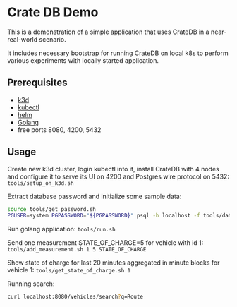 # Crate DB Demo

This is a demonstration of a simple application that uses CrateDB in a near-real-world scenario.

It includes necessary bootstrap for running CrateDB on local k8s to perform various experiments with locally started application.

## Prerequisites

- [k3d](https://k3d.io)
- [kubectl](https://kubernetes.io/docs/reference/kubectl/)
- [helm](https://helm.sh/)
- [Golang](https://go.dev/)
- free ports 8080, 4200, 5432

## Usage

Create new k3d cluster, login kubectl into it, install CrateDB with 4 nodes and configure it to serve its UI on 4200 and Postgres wire protocol on 5432:
`tools/setup_on_k3d.sh`

Extract database password and initialize some sample data:
```bash
source tools/get_password.sh
PGUSER=system PGPASSWORD="${PGPASSWORD}" psql -h localhost -f tools/data.sql
```

Run golang application:
`tools/run.sh`

Send one measurement STATE_OF_CHARGE=5 for vehicle with id 1:
`tools/add_measurement.sh 1 5 STATE_OF_CHARGE`

Show state of charge for last 20 minutes aggregated in minute blocks for vehicle 1:
`tools/get_state_of_charge.sh 1`

Running search:
```bash
curl localhost:8080/vehicles/search?q=Route
```

